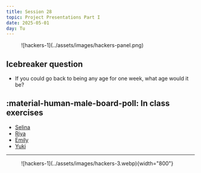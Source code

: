 ```yaml
---
title: Session 28
topic: Project Presentations Part I
date: 2025-05-01
day: Tu
---
```



<figure markdown="span">
  ![hackers-1](../assets/images/hackers-panel.png)
</figure>

## Icebreaker question
* If you could go back to being any age for one week, what age would it be?

## :material-human-male-board-poll: In class exercises
* [Selina](https://github.com/nya0o0/project)
* [Riya](https://github.com/riya2serve/Distortopia)
* [Emily](https://github.com/eleggat/phydiv)
* [Yuki](https://github.com/yvnvii/project-linked-genes)

---------------------


<figure markdown="span">
  ![hackers-1](../assets/images/hackers-3.webp){width="800"}
</figure>

<!-- Notes
* Show the github 'Preview' tab
-->
